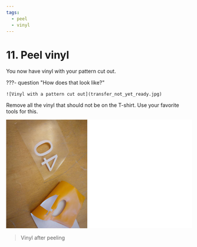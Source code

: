 ```yaml
---
tags:
  - peel
  - vinyl
---
```


# 11. Peel vinyl

You now have vinyl with your pattern cut out.

???- question "How does that look like?"

    ![Vinyl with a pattern cut out](transfer_not_yet_ready.jpg)

Remove all the vinyl that should not be on the T-shirt.
Use your favorite tools for this.

![Vinyl after peeling](transfer_ready.png)

> Vinyl after peeling

